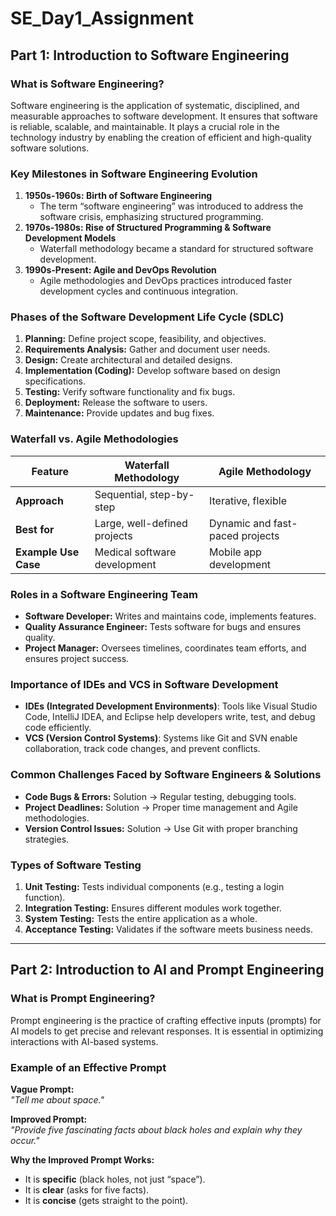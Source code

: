 # SE_Day1_Assignment  

## Part 1: Introduction to Software Engineering  

### What is Software Engineering?  
Software engineering is the application of systematic, disciplined, and measurable approaches to software development. It ensures that software is reliable, scalable, and maintainable. It plays a crucial role in the technology industry by enabling the creation of efficient and high-quality software solutions.  

### Key Milestones in Software Engineering Evolution  
1. **1950s-1960s: Birth of Software Engineering**  
   - The term “software engineering” was introduced to address the software crisis, emphasizing structured programming.  
2. **1970s-1980s: Rise of Structured Programming & Software Development Models**  
   - Waterfall methodology became a standard for structured software development.  
3. **1990s-Present: Agile and DevOps Revolution**  
   - Agile methodologies and DevOps practices introduced faster development cycles and continuous integration.  

### Phases of the Software Development Life Cycle (SDLC)  
1. **Planning:** Define project scope, feasibility, and objectives.  
2. **Requirements Analysis:** Gather and document user needs.  
3. **Design:** Create architectural and detailed designs.  
4. **Implementation (Coding):** Develop software based on design specifications.  
5. **Testing:** Verify software functionality and fix bugs.  
6. **Deployment:** Release the software to users.  
7. **Maintenance:** Provide updates and bug fixes.  

### Waterfall vs. Agile Methodologies  
| Feature          | Waterfall Methodology  | Agile Methodology  |  
|-----------------|----------------------|------------------|  
| **Approach**     | Sequential, step-by-step | Iterative, flexible |  
| **Best for**     | Large, well-defined projects | Dynamic and fast-paced projects |  
| **Example Use Case** | Medical software development | Mobile app development |  

### Roles in a Software Engineering Team  
- **Software Developer:** Writes and maintains code, implements features.  
- **Quality Assurance Engineer:** Tests software for bugs and ensures quality.  
- **Project Manager:** Oversees timelines, coordinates team efforts, and ensures project success.  

### Importance of IDEs and VCS in Software Development  
- **IDEs (Integrated Development Environments)**: Tools like Visual Studio Code, IntelliJ IDEA, and Eclipse help developers write, test, and debug code efficiently.  
- **VCS (Version Control Systems)**: Systems like Git and SVN enable collaboration, track code changes, and prevent conflicts.  

### Common Challenges Faced by Software Engineers & Solutions  
- **Code Bugs & Errors:** Solution → Regular testing, debugging tools.  
- **Project Deadlines:** Solution → Proper time management and Agile methodologies.  
- **Version Control Issues:** Solution → Use Git with proper branching strategies.  

### Types of Software Testing  
1. **Unit Testing:** Tests individual components (e.g., testing a login function).  
2. **Integration Testing:** Ensures different modules work together.  
3. **System Testing:** Tests the entire application as a whole.  
4. **Acceptance Testing:** Validates if the software meets business needs.  

---

## Part 2: Introduction to AI and Prompt Engineering  

### What is Prompt Engineering?  
Prompt engineering is the practice of crafting effective inputs (prompts) for AI models to get precise and relevant responses. It is essential in optimizing interactions with AI-based systems.  

### Example of an Effective Prompt  
**Vague Prompt:**  
*"Tell me about space."*  

**Improved Prompt:**  
*"Provide five fascinating facts about black holes and explain why they occur."*  

**Why the Improved Prompt Works:**  
- It is **specific** (black holes, not just “space”).  
- It is **clear** (asks for five facts).  
- It is **concise** (gets straight to the point).  
